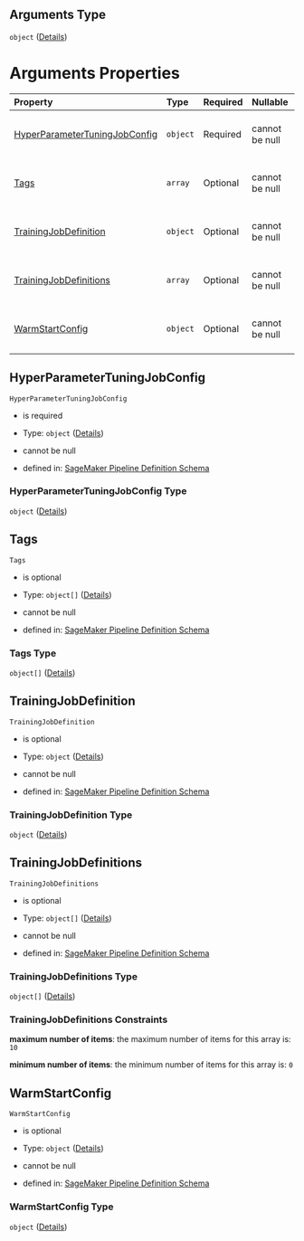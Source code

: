## Arguments Type

`object` ([Details](pipeline-definition-definitions-tuningstep-properties-arguments.md))

# Arguments Properties

| Property                                                        | Type     | Required | Nullable       | Defined by                                                                                                                                                                                                                                                                                                                                    |
| :-------------------------------------------------------------- | :------- | :------- | :------------- | :-------------------------------------------------------------------------------------------------------------------------------------------------------------------------------------------------------------------------------------------------------------------------------------------------------------------------------------------- |
| [HyperParameterTuningJobConfig](#hyperparametertuningjobconfig) | `object` | Required | cannot be null | [SageMaker Pipeline Definition Schema](pipeline-definition-definitions-tuningstep-properties-arguments-properties-hyperparametertuningjobconfig.md "https://github.com/jerrypeng7773/sagemaker-model-building-pipeline-definition-JSON-schema/schema/#/definitions/TuningStep/properties/Arguments/properties/HyperParameterTuningJobConfig") |
| [Tags](#tags)                                                   | `array`  | Optional | cannot be null | [SageMaker Pipeline Definition Schema](pipeline-definition-definitions-tuningstep-properties-arguments-properties-tags.md "https://github.com/jerrypeng7773/sagemaker-model-building-pipeline-definition-JSON-schema/schema/#/definitions/TuningStep/properties/Arguments/properties/Tags")                                                   |
| [TrainingJobDefinition](#trainingjobdefinition)                 | `object` | Optional | cannot be null | [SageMaker Pipeline Definition Schema](pipeline-definition-definitions-hyperparametertrainingjobdefinition.md "https://github.com/jerrypeng7773/sagemaker-model-building-pipeline-definition-JSON-schema/schema/#/definitions/TuningStep/properties/Arguments/properties/TrainingJobDefinition")                                              |
| [TrainingJobDefinitions](#trainingjobdefinitions)               | `array`  | Optional | cannot be null | [SageMaker Pipeline Definition Schema](pipeline-definition-definitions-tuningstep-properties-arguments-properties-trainingjobdefinitions.md "https://github.com/jerrypeng7773/sagemaker-model-building-pipeline-definition-JSON-schema/schema/#/definitions/TuningStep/properties/Arguments/properties/TrainingJobDefinitions")               |
| [WarmStartConfig](#warmstartconfig)                             | `object` | Optional | cannot be null | [SageMaker Pipeline Definition Schema](pipeline-definition-definitions-tuningstep-properties-arguments-properties-warmstartconfig.md "https://github.com/jerrypeng7773/sagemaker-model-building-pipeline-definition-JSON-schema/schema/#/definitions/TuningStep/properties/Arguments/properties/WarmStartConfig")                             |

## HyperParameterTuningJobConfig



`HyperParameterTuningJobConfig`

*   is required

*   Type: `object` ([Details](pipeline-definition-definitions-tuningstep-properties-arguments-properties-hyperparametertuningjobconfig.md))

*   cannot be null

*   defined in: [SageMaker Pipeline Definition Schema](pipeline-definition-definitions-tuningstep-properties-arguments-properties-hyperparametertuningjobconfig.md "https://github.com/jerrypeng7773/sagemaker-model-building-pipeline-definition-JSON-schema/schema/#/definitions/TuningStep/properties/Arguments/properties/HyperParameterTuningJobConfig")

### HyperParameterTuningJobConfig Type

`object` ([Details](pipeline-definition-definitions-tuningstep-properties-arguments-properties-hyperparametertuningjobconfig.md))

## Tags



`Tags`

*   is optional

*   Type: `object[]` ([Details](pipeline-definition-definitions-tag.md))

*   cannot be null

*   defined in: [SageMaker Pipeline Definition Schema](pipeline-definition-definitions-tuningstep-properties-arguments-properties-tags.md "https://github.com/jerrypeng7773/sagemaker-model-building-pipeline-definition-JSON-schema/schema/#/definitions/TuningStep/properties/Arguments/properties/Tags")

### Tags Type

`object[]` ([Details](pipeline-definition-definitions-tag.md))

## TrainingJobDefinition



`TrainingJobDefinition`

*   is optional

*   Type: `object` ([Details](pipeline-definition-definitions-hyperparametertrainingjobdefinition.md))

*   cannot be null

*   defined in: [SageMaker Pipeline Definition Schema](pipeline-definition-definitions-hyperparametertrainingjobdefinition.md "https://github.com/jerrypeng7773/sagemaker-model-building-pipeline-definition-JSON-schema/schema/#/definitions/TuningStep/properties/Arguments/properties/TrainingJobDefinition")

### TrainingJobDefinition Type

`object` ([Details](pipeline-definition-definitions-hyperparametertrainingjobdefinition.md))

## TrainingJobDefinitions



`TrainingJobDefinitions`

*   is optional

*   Type: `object[]` ([Details](pipeline-definition-definitions-hyperparametertrainingjobdefinition.md))

*   cannot be null

*   defined in: [SageMaker Pipeline Definition Schema](pipeline-definition-definitions-tuningstep-properties-arguments-properties-trainingjobdefinitions.md "https://github.com/jerrypeng7773/sagemaker-model-building-pipeline-definition-JSON-schema/schema/#/definitions/TuningStep/properties/Arguments/properties/TrainingJobDefinitions")

### TrainingJobDefinitions Type

`object[]` ([Details](pipeline-definition-definitions-hyperparametertrainingjobdefinition.md))

### TrainingJobDefinitions Constraints

**maximum number of items**: the maximum number of items for this array is: `10`

**minimum number of items**: the minimum number of items for this array is: `0`

## WarmStartConfig



`WarmStartConfig`

*   is optional

*   Type: `object` ([Details](pipeline-definition-definitions-tuningstep-properties-arguments-properties-warmstartconfig.md))

*   cannot be null

*   defined in: [SageMaker Pipeline Definition Schema](pipeline-definition-definitions-tuningstep-properties-arguments-properties-warmstartconfig.md "https://github.com/jerrypeng7773/sagemaker-model-building-pipeline-definition-JSON-schema/schema/#/definitions/TuningStep/properties/Arguments/properties/WarmStartConfig")

### WarmStartConfig Type

`object` ([Details](pipeline-definition-definitions-tuningstep-properties-arguments-properties-warmstartconfig.md))
